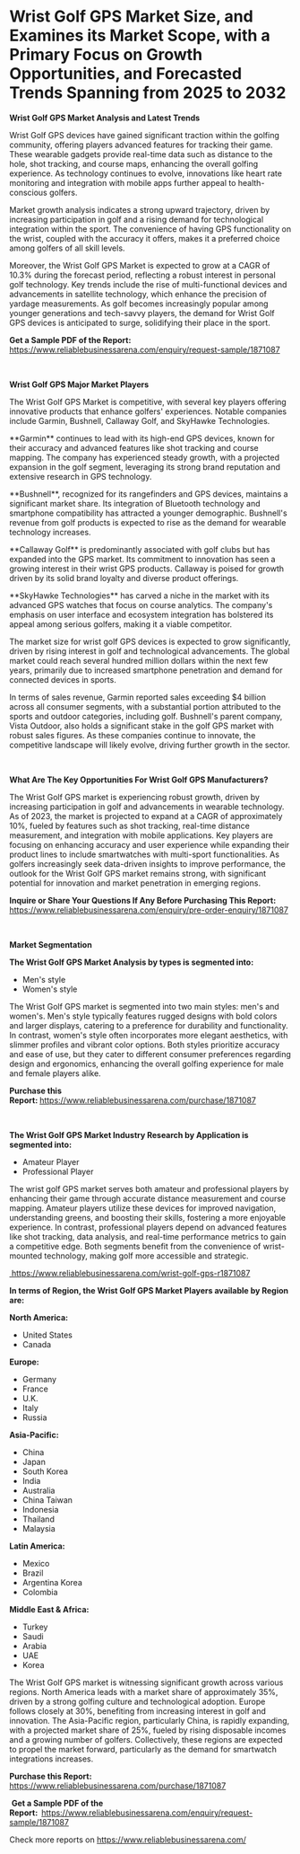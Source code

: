 <p><h1>Wrist Golf GPS Market Size, and Examines its Market Scope, with a Primary Focus on Growth Opportunities, and Forecasted Trends Spanning from 2025 to 2032</h1></p><p><strong>Wrist Golf GPS Market Analysis and Latest Trends</strong></p>
<p><p>Wrist Golf GPS devices have gained significant traction within the golfing community, offering players advanced features for tracking their game. These wearable gadgets provide real-time data such as distance to the hole, shot tracking, and course maps, enhancing the overall golfing experience. As technology continues to evolve, innovations like heart rate monitoring and integration with mobile apps further appeal to health-conscious golfers.</p><p>Market growth analysis indicates a strong upward trajectory, driven by increasing participation in golf and a rising demand for technological integration within the sport. The convenience of having GPS functionality on the wrist, coupled with the accuracy it offers, makes it a preferred choice among golfers of all skill levels. </p><p>Moreover, the Wrist Golf GPS Market is expected to grow at a CAGR of 10.3% during the forecast period, reflecting a robust interest in personal golf technology. Key trends include the rise of multi-functional devices and advancements in satellite technology, which enhance the precision of yardage measurements. As golf becomes increasingly popular among younger generations and tech-savvy players, the demand for Wrist Golf GPS devices is anticipated to surge, solidifying their place in the sport.</p></p>
<p><strong>Get a Sample PDF of the Report:&nbsp;</strong> <a href="https://www.reliablebusinessarena.com/enquiry/request-sample/1871087?utm_campaign=2175&utm_medium=2&utm_source=Github&utm_content=ia&utm_term=05042025&utm_id=wrist-golf-gps">https://www.reliablebusinessarena.com/enquiry/request-sample/1871087</a></p>
<p>&nbsp;</p>
<p><strong>Wrist Golf GPS Major Market Players</strong></p>
<p><p>The Wrist Golf GPS Market is competitive, with several key players offering innovative products that enhance golfers' experiences. Notable companies include Garmin, Bushnell, Callaway Golf, and SkyHawke Technologies.</p><p>**Garmin** continues to lead with its high-end GPS devices, known for their accuracy and advanced features like shot tracking and course mapping. The company has experienced steady growth, with a projected expansion in the golf segment, leveraging its strong brand reputation and extensive research in GPS technology.</p><p>**Bushnell**, recognized for its rangefinders and GPS devices, maintains a significant market share. Its integration of Bluetooth technology and smartphone compatibility has attracted a younger demographic. Bushnell's revenue from golf products is expected to rise as the demand for wearable technology increases.</p><p>**Callaway Golf** is predominantly associated with golf clubs but has expanded into the GPS market. Its commitment to innovation has seen a growing interest in their wrist GPS products. Callaway is poised for growth driven by its solid brand loyalty and diverse product offerings.</p><p>**SkyHawke Technologies** has carved a niche in the market with its advanced GPS watches that focus on course analytics. The company's emphasis on user interface and ecosystem integration has bolstered its appeal among serious golfers, making it a viable competitor.</p><p>The market size for wrist golf GPS devices is expected to grow significantly, driven by rising interest in golf and technological advancements. The global market could reach several hundred million dollars within the next few years, primarily due to increased smartphone penetration and demand for connected devices in sports.</p><p>In terms of sales revenue, Garmin reported sales exceeding $4 billion across all consumer segments, with a substantial portion attributed to the sports and outdoor categories, including golf. Bushnell's parent company, Vista Outdoor, also holds a significant stake in the golf GPS market with robust sales figures. As these companies continue to innovate, the competitive landscape will likely evolve, driving further growth in the sector.</p></p>
<p>&nbsp;</p>
<p><strong>What Are The Key Opportunities For Wrist Golf GPS Manufacturers?</strong></p>
<p><p>The Wrist Golf GPS market is experiencing robust growth, driven by increasing participation in golf and advancements in wearable technology. As of 2023, the market is projected to expand at a CAGR of approximately 10%, fueled by features such as shot tracking, real-time distance measurement, and integration with mobile applications. Key players are focusing on enhancing accuracy and user experience while expanding their product lines to include smartwatches with multi-sport functionalities. As golfers increasingly seek data-driven insights to improve performance, the outlook for the Wrist Golf GPS market remains strong, with significant potential for innovation and market penetration in emerging regions.</p></p>
<p><strong>Inquire or Share Your Questions If Any Before Purchasing This Report:</strong> <a href="https://www.reliablebusinessarena.com/enquiry/pre-order-enquiry/1871087?utm_campaign=2175&utm_medium=2&utm_source=Github&utm_content=ia&utm_term=05042025&utm_id=wrist-golf-gps">https://www.reliablebusinessarena.com/enquiry/pre-order-enquiry/1871087</a></p>
<p>&nbsp;</p>
<p><strong>Market Segmentation</strong></p>
<p><strong>The Wrist Golf GPS Market Analysis by types is segmented into:</strong></p>
<p><ul><li>Men's style</li><li>Women's style</li></ul></p>
<p><p>The Wrist Golf GPS market is segmented into two main styles: men's and women's. Men's style typically features rugged designs with bold colors and larger displays, catering to a preference for durability and functionality. In contrast, women's style often incorporates more elegant aesthetics, with slimmer profiles and vibrant color options. Both styles prioritize accuracy and ease of use, but they cater to different consumer preferences regarding design and ergonomics, enhancing the overall golfing experience for male and female players alike.</p></p>
<p><strong>Purchase this Report:&nbsp;</strong><a href="https://www.reliablebusinessarena.com/purchase/1871087?utm_campaign=2175&utm_medium=2&utm_source=Github&utm_content=ia&utm_term=05042025&utm_id=wrist-golf-gps">https://www.reliablebusinessarena.com/purchase/1871087</a></p>
<p>&nbsp;</p>
<p><strong>The Wrist Golf GPS Market Industry Research by Application is segmented into:</strong></p>
<p><ul><li>Amateur Player</li><li>Professional Player</li></ul></p>
<p><p>The wrist golf GPS market serves both amateur and professional players by enhancing their game through accurate distance measurement and course mapping. Amateur players utilize these devices for improved navigation, understanding greens, and boosting their skills, fostering a more enjoyable experience. In contrast, professional players depend on advanced features like shot tracking, data analysis, and real-time performance metrics to gain a competitive edge. Both segments benefit from the convenience of wrist-mounted technology, making golf more accessible and strategic.</p></p>
<p><a href="https://www.reliablebusinessarena.com/wrist-golf-gps-r1871087?utm_campaign=2175&utm_medium=2&utm_source=Github&utm_content=ia&utm_term=05042025&utm_id=wrist-golf-gps">&nbsp;https://www.reliablebusinessarena.com/wrist-golf-gps-r1871087</a></p>
<p><strong>In terms of Region, the Wrist Golf GPS Market Players available by Region are:</strong></p>
<p>
    <p> <strong> North America: </strong>
        <ul>
            <li>United States</li>
            <li>Canada</li>
        </ul>
        </p> 
    <p> <strong> Europe: </strong>
        <ul>
            <li>Germany</li>
            <li>France</li>
            <li>U.K.</li>
            <li>Italy</li>
            <li>Russia</li>
        </ul>
        </p> 
    <p> <strong> Asia-Pacific: </strong>
        <ul>
            <li>China</li>
            <li>Japan</li>
            <li>South Korea</li>
            <li>India</li>
            <li>Australia</li>
            <li>China Taiwan</li>
            <li>Indonesia</li>
            <li>Thailand</li>
            <li>Malaysia</li>
        </ul>
        </p> 
    <p> <strong> Latin America: </strong>
        <ul>
            <li>Mexico</li>
            <li>Brazil</li>
            <li>Argentina Korea</li>
            <li>Colombia</li>
        </ul>
        </p> 
    <p> <strong> Middle East & Africa: </strong>
        <ul>
            <li>Turkey</li>
            <li>Saudi</li>
            <li>Arabia</li>
            <li>UAE</li>
            <li>Korea</li>
        </ul>
    </p>
    </p>
<p><p>The Wrist Golf GPS market is witnessing significant growth across various regions. North America leads with a market share of approximately 35%, driven by a strong golfing culture and technological adoption. Europe follows closely at 30%, benefiting from increasing interest in golf and innovation. The Asia-Pacific region, particularly China, is rapidly expanding, with a projected market share of 25%, fueled by rising disposable incomes and a growing number of golfers. Collectively, these regions are expected to propel the market forward, particularly as the demand for smartwatch integrations increases.</p></p>
<p><strong>Purchase this Report: </strong><a href="https://www.reliablebusinessarena.com/purchase/1871087?utm_campaign=2175&utm_medium=2&utm_source=Github&utm_content=ia&utm_term=05042025&utm_id=wrist-golf-gps">https://www.reliablebusinessarena.com/purchase/1871087</a></p>
<p>&nbsp;<strong>Get a Sample PDF of the Report:&nbsp;&nbsp;</strong><a href="https://www.reliablebusinessarena.com/enquiry/request-sample/1871087?utm_campaign=2175&utm_medium=2&utm_source=Github&utm_content=ia&utm_term=05042025&utm_id=wrist-golf-gps">https://www.reliablebusinessarena.com/enquiry/request-sample/1871087</a></p>
<p><strong></strong></p>
<p>Check more reports on <a href="https://www.reliablebusinessarena.com/?utm_campaign=2175&utm_medium=2&utm_source=Github&utm_content=ia&utm_term=05042025&utm_id=wrist-golf-gps">https://www.reliablebusinessarena.com/</a></p>